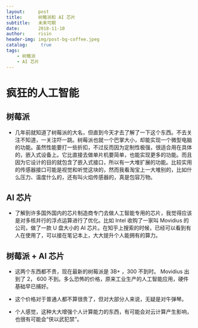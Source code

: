 ```yaml
---
layout:     post
title:      树莓派和 AI 芯片
subtitle:   未来可期
date:       2018-11-10
author:     risin
header-img: img/post-bg-coffee.jpeg
catalog: 	 true
tags:
    - 树莓派
    - AI 芯片
---
```


# 疯狂的人工智能

## 树莓派

- 几年前就知道了树莓派的大名，但直到今天才去了解了一下这个东西。不去关注不知道，一关注吓一跳。树莓派也就一个巴掌大小，却能实现一个微型电脑的功能。虽然性能要打一些折扣，不过反而因为定制性极强，很适合用在具体的，嵌入式设备上。它比直接去做单片机要简单，也能实现更多的功能。而且因为它设计的目的就包含了嵌入式接口，所以有一大堆扩展的功能。比较实用的传感器接口可能是视觉和听觉这块的，然而我看淘宝上一大堆别的，比如什么压力、温度什么的，还有叫火焰传感器的，真是包容万物。

## AI 芯片

- 了解到许多国外国内的芯片制造商专门去做人工智能专用的芯片，我觉得应该是对多核并行的浮点运算进行了优化。比如 Intel 收购了一家叫 Movidius 的公司，做了一款 U 盘大小的 AI 芯片。在知乎上搜索的时候，已经可以看到有人在使用了，可以接在笔记本上，大大提升个人能拥有的算力。

## 树莓派 + AI 芯片

- 这两个东西都不贵，现在最新的树莓派是 3B+ ，300 不到时。 Movidius 出到了 2， 600 不到。多么恐怖的价格，原来工业生产的人工智能应用，硬件基础早已捕好。

- 这个价格对于普通人都不算很贵了，但对大部分人来说，无疑是对牛弹琴。

- 个人感觉，这种大大增强个人计算能力的东西，有可能会对云计算产生影响，也很有可能会“侠以武犯禁”。